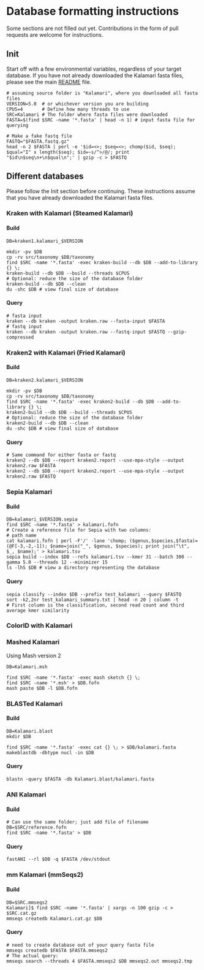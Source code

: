 # Database formatting instructions

Some sections are not filled out yet.  Contributions in the form of pull requests are welcome for instructions.

## Init

Start off with a few environmental variables, regardless of your target database.
If you have not already downloaded the Kalamari fasta files, please see the main [README](../README.md) file.

    # assuming source folder is "Kalamari", where you downloaded all fasta files
    VERSION=5.0  # or whichever version you are building
    CPUS=4       # Define how many threads to use
    SRC=Kalamari # The folder where fasta files were downloaded
    FASTA=$(find $SRC -name '*.fasta' | head -n 1) # input fasta file for querying
    
    # Make a fake fastq file
    FASTQ="$FASTA.fastq.gz"
    head -n 2 $FASTA | perl -e '$id=<>; $seq=<>; chomp($id, $seq); $qual="I" x length($seq); $id=~s/^>/@/; print "$id\n$seq\n+\n$qual\n";' | gzip -c > $FASTQ
   
## Different databases

Please follow the Init section before continuing. These instructions assume that you have already downloaded the Kalamari fasta files.

### Kraken with Kalamari (Steamed Kalamari)

#### Build

    DB=kraken1.kalamari_$VERSION

    mkdir -pv $DB
    cp -rv src/taxonomy $DB/taxonomy
    find $SRC -name '*.fasta' -exec kraken-build --db $DB --add-to-library {} \;
    kraken-build --db $DB --build --threads $CPUS
    # Optional: reduce the size of the database folder
    kraken-build --db $DB --clean
    du -shc $DB # view final size of database

#### Query

    # fasta input
    kraken --db kraken -output kraken.raw --fasta-input $FASTA
    # fastq input
    kraken --db kraken -output kraken.raw --fastq-input $FASTQ --gzip-compressed

### Kraken2 with Kalamari (Fried Kalamari)

#### Build

    DB=kraken2.kalamari_$VERSION

    mkdir -pv $DB
    cp -rv src/taxonomy $DB/taxonomy
    find $SRC -name '*.fasta' -exec kraken2-build --db $DB --add-to-library {} \;
    kraken2-build --db $DB --build --threads $CPUS
    # Optional: reduce the size of the database folder
    kraken2-build --db $DB --clean
    du -shc $DB # view final size of database

#### Query

    # Same command for either fasta or fastq
    kraken2 --db $DB --report kraken2.report --use-mpa-style --output kraken2.raw $FASTA
    kraken2 --db $DB --report kraken2.report --use-mpa-style --output kraken2.raw $FASTQ
    
### Sepia Kalamari

#### Build

    DB=kalamari_$VERSION.sepia
    find $SRC -name '*.fasta' > kalamari.fofn
    # Create a reference file for Sepia with two columns:
    # path name
    cat kalamari.fofn | perl -F'/' -lane 'chomp; ($genus,$species,$fasta)=(@F[-3,-2,-1]); $name=join("_", $genus, $species); print join("\t", $_, $name);' > kalamari.tsv 
    sepia build --index $DB --refs kalamari.tsv --kmer 31 --batch 300 --gamma 5.0 --threads 12 --minimizer 15
    ls -lhS $DB # view a directory representing the database    
    
#### Query

    sepia classify --index $DB --prefix test_kalamari --query $FASTQ
    sort -k2,2nr test_kalamari_summary.txt | head -n 20 | column -t
    # First column is the classification, second read count and third average kmer similarity

### ColorID with Kalamari

### Mashed Kalamari

Using Mash version 2

    DB=Kalamari.msh

    find $SRC -name '*.fasta' -exec mash sketch {} \;
    find $SRC -name '*.msh' > $DB.fofn
    mash paste $DB -l $DB.fofn

### BLASTed Kalamari

#### Build

    DB=Kalamari.blast
    mkdir $DB

    find $SRC -name '*.fasta' -exec cat {} \; > $DB/kalamari.fasta
    makeblastdb -dbtype nucl -in $DB

#### Query

    blastn -query $FASTA -db Kalamari.blast/kalamari.fasta

### ANI Kalamari

#### Build

    # Can use the same folder; just add file of filename
    DB=$SRC/reference.fofn
    find $SRC -name '*.fasta' > $DB

#### Query

    fastANI --rl $DB -q $FASTA /dev/stdout

### mm Kalamari (mmSeqs2)

#### Build

    DB=$SRC.mmseqs2
    Kalamari]$ find $SRC -name '*.fasta' | xargs -n 100 gzip -c > $SRC.cat.gz
    mmseqs createdb Kalamari.cat.gz $DB

#### Query

    # need to create database out of your query fasta file
    mmseqs createdb $FASTA $FASTA.mmseqs2
    # The actual query:
    mmseqs search --threads 4 $FASTA.mmseqs2 $DB mmseqs2.out mmseqs2.tmp

